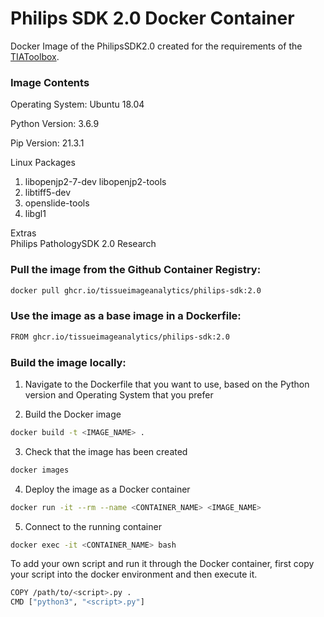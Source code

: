 # Philips SDK 2.0 Docker Container
Docker Image of the PhilipsSDK2.0 created for the requirements of the [TIAToolbox](https://github.com/TissueImageAnalytics/tiatoolbox).

### Image Contents
Operating System: Ubuntu 18.04

Python Version: 3.6.9

Pip Version: 21.3.1

Linux Packages
1. libopenjp2-7-dev libopenjp2-tools
2. libtiff5-dev
3. openslide-tools
4. libgl1

Extras  
Philips PathologySDK 2.0 Research

### Pull the image from the Github Container Registry:
```bash
docker pull ghcr.io/tissueimageanalytics/philips-sdk:2.0
```
### Use the image as a base image in a Dockerfile:
```bash
FROM ghcr.io/tissueimageanalytics/philips-sdk:2.0
```
### Build the image locally:
1. Navigate to the Dockerfile that you want to use, based on the Python version and Operating System that you prefer

2. Build the Docker image
```bash
docker build -t <IMAGE_NAME> .       
```

3. Check that the image has been created
```bash
docker images 
```

4. Deploy the image as a Docker container
```bash
docker run -it --rm --name <CONTAINER_NAME> <IMAGE_NAME>     
```

5. Connect to the running container
```bash
docker exec -it <CONTAINER_NAME> bash
```

To add your own script and run it through the Docker container, first copy your script into the docker environment and then execute it.
```bash
COPY /path/to/<script>.py .
CMD ["python3", "<script>.py"]
```
